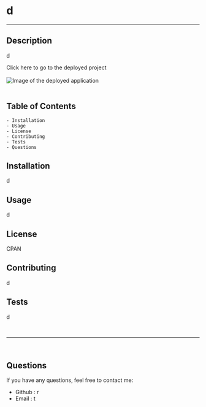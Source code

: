 # d
---
## Description
d

<link href="d">Click here to go to the deployed project</link>

<br>
<br>

<img src="d" alt = "Image of the deployed application">

<br>
<br>

## Table of Contents
    - Installation
    - Usage
    - License
    - Contributing
    - Tests
    - Questions

## Installation
d

## Usage
d

## License
CPAN

## Contributing
d

## Tests

d

<br>

--- 

<br>

## Questions

If you have any questions, feel free to contact me:
<ul>
<li> Github : r </li>
<li> Email : t </li>
</ul>
